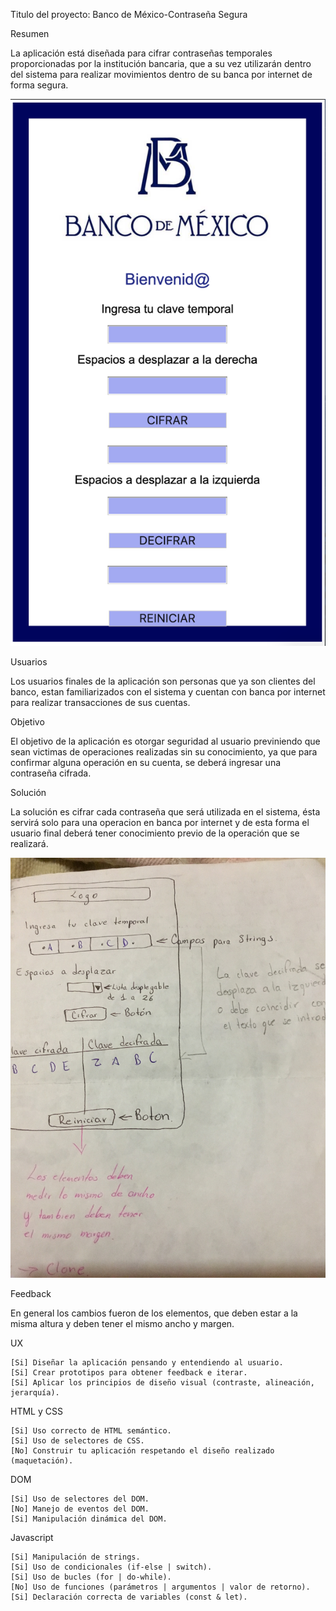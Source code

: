 
Titulo del proyecto: Banco de México-Contraseña Segura

Resumen

 La aplicación está diseñada para cifrar contraseñas temporales proporcionadas por la institución bancaria, que a su vez utilizarán dentro del sistema para realizar movimientos dentro de su banca por internet de  forma segura.
 

<img src= "images/Captura de Pantalla 2020-02-15 a la(s) 23.20.10.png">

Usuarios

Los usuarios finales de la aplicación son personas que ya son clientes del banco, estan familiarizados con el sistema y cuentan con banca por internet para realizar transacciones de sus cuentas.

 Objetivo
 
 El objetivo de la aplicación es otorgar seguridad al usuario previniendo que sean victimas de operaciones realizadas sin su conocimiento, ya que para confirmar alguna operación en su cuenta, se deberá ingresar una contraseña cifrada. 
 
 Solución
 
 La solución es cifrar cada contraseña que será utilizada en el sistema, ésta servirá solo para una operacion en banca por internet y de esta forma el usuario final deberá tener conocimiento previo de la operación que se realizará. 

<img src= "images/IMG_0670 2.JPG">
 
 Feedback 
 
 En general los cambios fueron de los elementos, que deben estar a la misma altura y deben tener el mismo ancho y margen. 
 
 UX

    [Si] Diseñar la aplicación pensando y entendiendo al usuario.
    [Si] Crear prototipos para obtener feedback e iterar.
    [Si] Aplicar los principios de diseño visual (contraste, alineación, jerarquía).

HTML y CSS

    [Si] Uso correcto de HTML semántico.
    [Si] Uso de selectores de CSS.
    [No] Construir tu aplicación respetando el diseño realizado (maquetación).

DOM

    [Si] Uso de selectores del DOM.
    [No] Manejo de eventos del DOM.
    [Si] Manipulación dinámica del DOM.

Javascript

    [Si] Manipulación de strings.
    [Si] Uso de condicionales (if-else | switch).
    [Si] Uso de bucles (for | do-while).
    [No] Uso de funciones (parámetros | argumentos | valor de retorno).
    [Si] Declaración correcta de variables (const & let).



